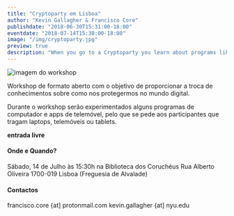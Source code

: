 ```yaml
---
title: "Cryptoparty em Lisboa"
author: "Kevin Gallagher & Francisco Core"
publishdate: "2018-06-30T15:31:00-18:00"
eventdate: "2018-07-14T15:30:00-18:00"
image: "/img/cryptoparty.jpg"
preview: true
description: "When you go to a Cryptoparty you learn about programs like GPG which allow you to send secure, encrypted messages using an ingenious system of key exchanges. You can also learn about secure messaging, anonymous web browsing and general tips for a safer web experience."
---
```


![imagem do workshop](/img/cryptoparty.jpg)

Workshop de formato aberto com o objetivo de proporcionar a troca de conhecimentos sobre como nos protegermos no mundo digital.

Durante o workshop serão experimentados alguns programas de computador e apps de telemóvel, pelo que se pede aos participantes que tragam laptops, telemóveis ou tablets.

**entrada livre**

#### Onde e Quando?

Sábado, 14 de Julho às 15:30h
na Biblioteca dos Coruchéus
Rua Alberto Oliveira
1700-019 Lisboa
(Freguesia de Alvalade)

#### Contactos
francisco.core {at] protonmail.com
kevin.gallagher {at] nyu.edu
